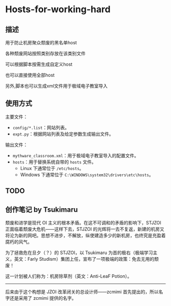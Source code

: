 # Hosts-for-working-hard
## 描述
用于防止机房聚众颓废的黑名单host

各种颓废网站按照类别存放在该类别文件

可以根据脚本按需生成自定义host

也可以直接使用全部host

另外,脚本也可以生成xml文件用于极域电子教室导入

## 使用方式
主要文件：
* `config/*.list`：网站列表。
* `expt.py`：根据网站列表及给定参数生成输出文件。

输出文件：
* `mythware_classroom.xml`：用于极域电子教室导入的配置文件。
* `hosts`：用于替换系统自带的 `hosts` 文件。
  - Linux 下通常位于 `/etc/hosts`。
  - Windows 下通常位于 `C:\WINDOWS\system32\drivers\etc\hosts`。
  
## TODO

## 创作笔记 by Tsukimaru
颓废和进学是现代 OI 主义的根本矛盾。在这不可调和的矛盾的影响下，STJZOI 正面临着颓废大危机——这样下去，STJZOI 的光辉将一去不复返，新建的机房又将沦为新的网吧。思想不进步，不解放，纵使建造多少的新机房，也终究是充盈着腐朽的风气。

为了拯救危在旦夕（？）的 STJZOI，以 Tsukimaru 为首的极右（极端学习主义，英文：Farly Studism）集团上任，宣布了一项极端的政策：免去无用的颓废！

这一计划被人们称为：机房除草剂（英文：Anti-LeaF Potion）。

---

后来由于这个构想是 JZOI 改革闭关的总设计师——zcmimi 首先提出的，所以名字还是采用了 zcmimi 提供的名字。
